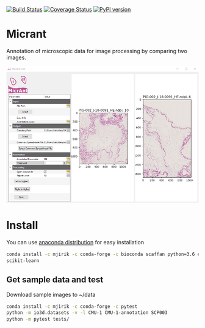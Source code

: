   
[![Build Status](https://travis-ci.org/mjirik/micrant.svg?branch=master)](https://travis-ci.org/mjirik/micrant)
[![Coverage Status](https://coveralls.io/repos/github/mjirik/micrant/badge.svg?branch=master)](https://coveralls.io/github/mjirik/micrant?branch=master)
[![PyPI version](https://badge.fury.io/py/micrant.svg)](http://badge.fury.io/py/micrant)


# Micrant

Annotation of microscopic data for image processing by comparing two images.


![graphics](graphics/micrant_screenshot01.PNG)


# Install

You can use [anaconda distribution](https://docs.conda.io/en/latest/miniconda.html)
for easy installation 

```bash
conda install -c mjirik -c conda-forge -c bioconda scaffan python=3.6 exsu
scikit-learn
```

## Get sample data and test

Download sample images to ~/data

```bash
conda install -c mjirik -c conda-forge -c pytest
python -m io3d.datasets -v -l CMU-1 CMU-1-annotation SCP003
python -m pytest tests/
```



